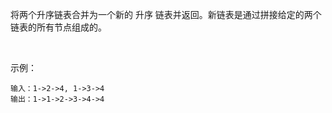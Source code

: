 将两个升序链表合并为一个新的 升序 链表并返回。新链表是通过拼接给定的两个链表的所有节点组成的。 

 

示例：
    
    输入：1->2->4, 1->3->4
    输出：1->1->2->3->4->4

